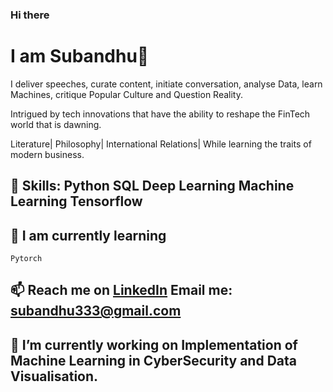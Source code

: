 ### Hi there 
# I am Subandhu👋
I deliver speeches, curate content, initiate conversation, analyse Data, learn Machines, critique Popular Culture and Question Reality.

Intrigued by tech innovations that have the ability to reshape the FinTech world that is dawning.

Literature| Philosophy| International Relations|
While learning the traits of modern business. 

## 🌱 Skills: Python SQL Deep Learning Machine Learning Tensorflow
## 🤔 I am currently learning 
    Pytorch

## 📫 Reach me on [LinkedIn](https://www.linkedin.com/in/subandhu-agravanshi-759401179/)  Email me: <subandhu333@gmail.com>

## 🔭 I’m currently working on Implementation of Machine Learning in CyberSecurity and Data Visualisation.
<!--
**subandwho/subandwho** is a ✨ _special_ ✨ repository because its `README.md` (this file) appears on your GitHub profile.

Here are some ideas to get you started:

- 🔭 I’m currently working on ...

- 👯 I’m looking to collaborate on ...
- 🤔 I’m looking for help with ...
- 💬 Ask me about ...
- 📫 How to reach me: ...
- 😄 Pronouns: ...
- ⚡ Fun fact: ...
-->
